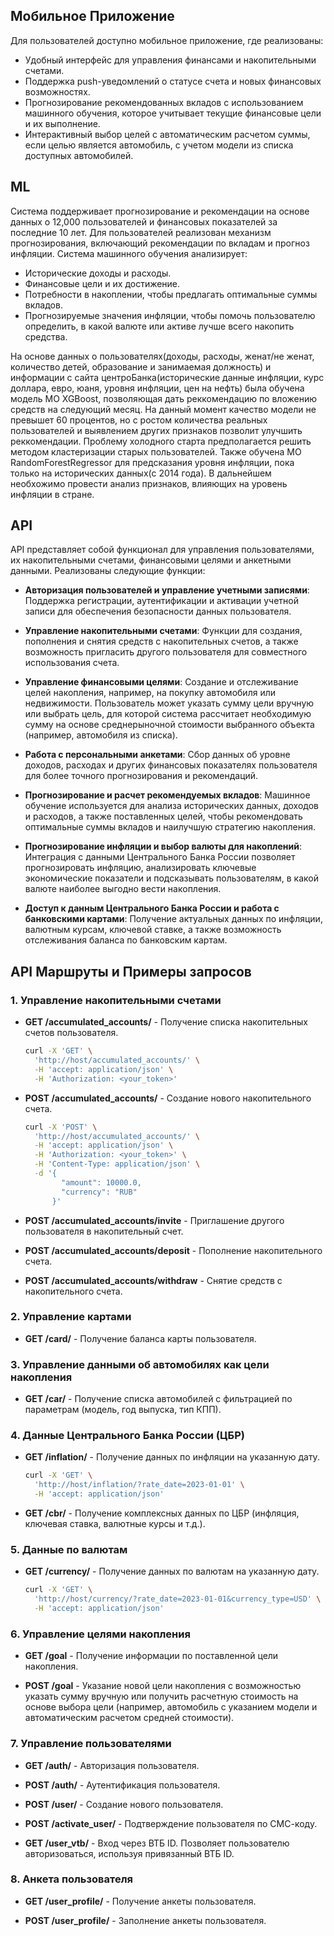 ## Мобильное Приложение

Для пользователей доступно мобильное приложение, где реализованы:
- Удобный интерфейс для управления финансами и накопительными счетами.
- Поддержка push-уведомлений о статусе счета и новых финансовых возможностях.
- Прогнозирование рекомендованных вкладов с использованием машинного обучения, которое учитывает текущие финансовые цели и их выполнение.
- Интерактивный выбор целей с автоматическим расчетом суммы, если целью является автомобиль, с учетом модели из списка доступных автомобилей.

## ML
Система поддерживает прогнозирование и рекомендации на основе данных о 12,000 пользователей и финансовых показателей за последние 10 лет.
Для пользователей реализован механизм прогнозирования, включающий рекомендации по вкладам и прогноз инфляции. Система машинного обучения анализирует:
- Исторические доходы и расходы.
- Финансовые цели и их достижение.
- Потребности в накоплении, чтобы предлагать оптимальные суммы вкладов.
- Прогнозируемые значения инфляции, чтобы помочь пользователю определить, в какой валюте или активе лучше всего накопить средства.

На основе данных о пользователях(доходы, расходы, женат/не женат, количество детей, образование и занимаемая должность) и информации с сайта центроБанка(исторические данные инфляции, курс доллара, евро, юаня, уровня инфляции, цен на нефть) была обучена модель МО XGBoost, позволяющая дать реккомендацию по вложению средств на следующий месяц. На данный момент качество модели не превышет 60 процентов, но с ростом количества реальных пользователей и выявлением других признаков позволит улучшить реккомендации. 
Проблему холодного старта предполагается решить методом кластеризации старых пользователей.
Также обучена МО RandomForestRegressor для предсказания уровня инфляции, пока только на исторических данных(с 2014 года). В дальнейшем необхожимо провести анализ признаков, влияющих на уровень инфляции в стране.


## API

API представляет собой функционал для управления пользователями, их накопительными счетами, финансовыми целями и анкетными данными. Реализованы следующие функции:

- **Авторизация пользователей и управление учетными записями**: Поддержка регистрации, аутентификации и активации учетной записи для обеспечения безопасности данных пользователя.

- **Управление накопительными счетами**: Функции для создания, пополнения и снятия средств с накопительных счетов, а также возможность пригласить другого пользователя для совместного использования счета.

- **Управление финансовыми целями**: Создание и отслеживание целей накопления, например, на покупку автомобиля или недвижимости. Пользователь может указать сумму цели вручную или выбрать цель, для которой система рассчитает необходимую сумму на основе среднерыночной стоимости выбранного объекта (например, автомобиля из списка).

- **Работа с персональными анкетами**: Сбор данных об уровне доходов, расходах и других финансовых показателях пользователя для более точного прогнозирования и рекомендаций.

- **Прогнозирование и расчет рекомендуемых вкладов**: Машинное обучение используется для анализа исторических данных, доходов и расходов, а также поставленных целей, чтобы рекомендовать оптимальные суммы вкладов и наилучшую стратегию накопления.

- **Прогнозирование инфляции и выбор валюты для накоплений**: Интеграция с данными Центрального Банка России позволяет прогнозировать инфляцию, анализировать ключевые экономические показатели и подсказывать пользователям, в какой валюте наиболее выгодно вести накопления.

- **Доступ к данным Центрального Банка России и работа с банковскими картами**: Получение актуальных данных по инфляции, валютным курсам, ключевой ставке, а также возможность отслеживания баланса по банковским картам.

## API Маршруты и Примеры запросов

### 1. Управление накопительными счетами

- **GET /accumulated_accounts/** - Получение списка накопительных счетов пользователя.
    ```bash
    curl -X 'GET' \
      'http://host/accumulated_accounts/' \
      -H 'accept: application/json' \
      -H 'Authorization: <your_token>'
    ```

- **POST /accumulated_accounts/** - Создание нового накопительного счета.
    ```bash
    curl -X 'POST' \
      'http://host/accumulated_accounts/' \
      -H 'accept: application/json' \
      -H 'Authorization: <your_token>' \
      -H 'Content-Type: application/json' \
      -d '{
            "amount": 10000.0,
            "currency": "RUB"
          }'
    ```

- **POST /accumulated_accounts/invite** - Приглашение другого пользователя в накопительный счет.

- **POST /accumulated_accounts/deposit** - Пополнение накопительного счета.

- **POST /accumulated_accounts/withdraw** - Снятие средств с накопительного счета.

### 2. Управление картами

- **GET /card/** - Получение баланса карты пользователя.

### 3. Управление данными об автомобилях как цели накопления

- **GET /car/** - Получение списка автомобилей с фильтрацией по параметрам (модель, год выпуска, тип КПП).

### 4. Данные Центрального Банка России (ЦБР)

- **GET /inflation/** - Получение данных по инфляции на указанную дату.
    ```bash
    curl -X 'GET' \
      'http://host/inflation/?rate_date=2023-01-01' \
      -H 'accept: application/json'
    ```

- **GET /cbr/** - Получение комплексных данных по ЦБР (инфляция, ключевая ставка, валютные курсы и т.д.).

### 5. Данные по валютам

- **GET /currency/** - Получение данных по валютам на указанную дату.
    ```bash
    curl -X 'GET' \
      'http://host/currency/?rate_date=2023-01-01&currency_type=USD' \
      -H 'accept: application/json'
    ```

### 6. Управление целями накопления

- **GET /goal** - Получение информации по поставленной цели накопления.

- **POST /goal** - Указание новой цели накопления с возможностью указать сумму вручную или получить расчетную стоимость на основе выбора цели (например, автомобиль с указанием модели и автоматическим расчетом средней стоимости).

### 7. Управление пользователями

- **GET /auth/** - Авторизация пользователя.

- **POST /auth/** - Аутентификация пользователя.

- **POST /user/** - Создание нового пользователя.

- **POST /activate_user/** - Подтверждение пользователя по СМС-коду.

- **GET /user_vtb/** - Вход через ВТБ ID. Позволяет пользователю авторизоваться, используя привязанный ВТБ ID.

### 8. Анкета пользователя

- **GET /user_profile/** - Получение анкеты пользователя.

- **POST /user_profile/** - Заполнение анкеты пользователя.
